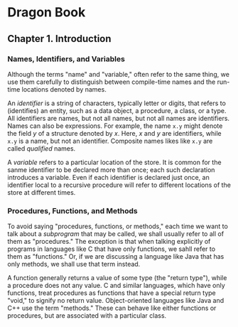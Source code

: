 # Dragon Book

## Chapter 1. Introduction

### Names, Identifiers, and Variables

Although the terms "name" and "variable," often refer to the same thing,
we use them carefully to distinguish between compile-time names and the
run-time locations denoted by names.

An *identifier* is a string of characters, typically letter or digits,
that refers to (identifies) an entity, such as a data object, a procedure,
a class, or a type. All identifiers are names, but not all names, but not
all names are identifiers. Names can also be expressions.  For example,
the name `x.y` might denote the field *y* of a structure denoted by *x*.
Here, *x* and *y* are identifiers, while `x.y` is a name, but not an
identifier. Composite names likes like `x.y` are called *qualified* names.

A *variable* refers to a particular location of the store. It is common
for the sanme identifier to be declared more than once; each such declaration
introduces a variable. Even if each identifier is declared just once, an
identifier local to a recursive procedure will refer to different locations
of the store at different times.

### Procedures, Functions, and Methods

To avoid saying "procedures, functions, or methods," each time we want to
talk about a *subprogram* that may be called, we shall usually refer to all
of them as "procedures." The exception is that when talking explicitly of
programs in languages like C that have only functions, we sahll refer to
them as "functions." Or, if we are discussing a language like Java that has
only methods, we shall use that term instead.

A function generally returns a value of some type (the "return type"), while 
a procedure does not any value. C and similar languages, which have only 
functions, treat procedures as functions that have a special return type
"void," to signify no return value. Object-oriented languages like Java and
C++ use the term "methods." These can behave like either functions or
procedures, but are associated with a particular class.
